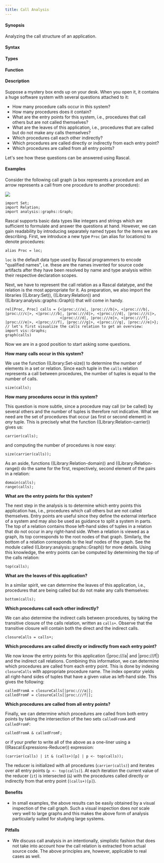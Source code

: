 ```yaml
---
title: Call Analysis
---
```


#### Synopsis

Analyzing the call structure of an application.

#### Syntax

#### Types

#### Function

#### Description

Suppose a mystery box ends up on your desk. When you open it, it contains a huge software system with several questions attached to it:

*  How many procedure calls occur in this system?
*  How many procedures does it contain?
*  What are the entry points for this system, i.e., procedures that call others but are not called themselves?
*  What are the leaves of this application, i.e., procedures that are called but do not make any calls themselves?
*  Which procedures call each other indirectly?
*  Which procedures are called directly or indirectly from each entry point?
*  Which procedures are called from all entry points?


Let's see how these questions can be answered using Rascal.

#### Examples

Consider the following call graph (a box represents a procedure and an arrow represents a call from one procedure to another procedure):

![]((Recipes:calls.png))


```rascal-shell
import Set;
import Relation;
import analysis::graphs::Graph;
```

Rascal supports basic data types like integers and strings which are sufficient to formulate and answer the questions at hand. However, we
can gain readability by introducing separately named types for the items we are describing. 
First, we introduce a new type `Proc` (an alias for locations) to denote procedures:

```rascal-shell,continue
alias Proc = loc;
```

`loc` is the default data type used by Rascal programmers to encode "qualified names", i.e. these are the names invented for source code artifacts after they have been resolved by name and type analysis within their respective declaration scopes.

Next, we have to represent the call relation as a Rascal datatype, and the relation is the most appropriate for it.
As preparation, we also import the libraries ((Library:Set)), ((Library:Relation)) and ((Library:analysis::graphs::Graph)) that will come in handy.
```rascal-shell,continue
rel[Proc, Proc] calls = {<|proc:///a|, |proc:///b|>, <|proc:///b|, |proc:///c|>, <|proc:///b|, |proc:///d|>, <|proc:///d|, |proc:///c|>, 
                         <|proc:///d|, |proc:///e|>, <|proc:///f|, |proc:///e|>, <|proc:///f|, |proc:///g|>, <|proc:///g|, |proc:///e|>};
// let's first visualize the calls relation to get an overview:
import vis::Graphs;
graph(calls)
```
Now we are in a good position to start asking some questions.

__How many calls occur in this system?__

We use the function ((Library:Set-size)) to determine the number of elements in a set or relation.
Since each tuple in the `calls` relation represents a call between procedures, the number of tuples is equal
to the number of calls.

```rascal-shell,continue
size(calls);
```

__How many procedures occur in this system?__

This question is more subtle, since a procedure may call (or be called) by
several others and the number of tuples is therefore not indicative. What we need are the set of procedures that
occur (as first or second element) in _any_ tuple. This is precisely what the function ((Library:Relation-carrier)) gives us:
```rascal-shell,continue
carrier(calls);
```
and computing the number of procedures is now easy:
```rascal-shell,continue
size(carrier(calls));
```
As an aside, functions ((Library:Relation-domain)) and ((Library:Relation-range)) do the same for the first, respectively, second element of the pairs in a relation:
```rascal-shell,continue
domain(calls);
range(calls);
```
__What are the entry points for this system?__

The next step in the analysis is to determine which entry points this application has, i.e., procedures which call others but are 
not called themselves. Entry points are useful since they define the external interface of a system and may also be used as guidance to
split a system in parts. The top of a relation contains those left-hand sides of tuples in a relation that do not occur in any 
right-hand side. When a relation is viewed as a graph, its top corresponds to the root nodes of that graph. Similarly, the bottom of a 
relation corresponds to the leaf nodes of the graph. See the module called  ((Library:analysis::graphs::Graph)) for more details. Using this knowledge, the entry
points can be computed by determining the top of the calls relation:
```rascal-shell,continue
top(calls);
```
__What are the leaves of this application?__

In a similar spirit, we can determine the leaves of this application, i.e., procedures that are being called but do not make any calls
themselves:
```rascal-shell,continue
bottom(calls);
```
__Which procedures call each other indirectly?__

We can also determine the indirect calls between procedures, by taking the transitive closure of the calls relation, written as `calls+`. 
Observe that the transitive closure will contain both the direct and the indirect calls.
```rascal-shell,continue
closureCalls = calls+;
```
__Which procedures are called directly or indirectly from each entry point?__

We now know the entry points for this application (|proc:///a| and |proc:///f|) and the indirect call relations. Combining this information, 
we can determine which procedures are called from each entry point. This is done by indexing `closureCalls` with appropriate procedure name.
The index operator yields all right-hand sides of tuples that have a given value as left-hand side. This gives the following:
```rascal-shell,continue
calledFromA = closureCalls[|proc:///a|];
calledFromF = closureCalls[|proc:///f|];
```
__Which procedures are called from all entry points?__

Finally, we can determine which procedures are called from both entry points by taking the intersection of the two sets 
`calledFromA` and `calledFromF`:
```rascal-shell,continue
calledFromA & calledFromF;
```
or if your prefer to write all of the above as a one-liner using a ((Rascal:Expressions-Reducer)) expression:
```rascal-shell,continue
(carrier(calls) | it & (calls+)[p] | p <- top(calls));
```

The reducer is initialized with all procedures (`carrier(calls)`) and iterates over all entry points (`p <- top(calls)`).
At each iteration the current value of the reducer (`it`) is intersected (`&`) with the procedures called directly or indirectly
from that entry point (`(calls+)[p]`).

#### Benefits

*  In small examples, the above results can be easily obtained by a visual inspection of the call graph.
Such a visual inspection does _not_ scale very well to large graphs and this makes the above form of analysis particularly suited for studying large systems.

#### Pitfalls

*  We discuss call analysis in an intentionally, simplistic fashion that does not take into account how the call relation
  is extracted from actual source code.
  The above principles are, however, applicable to real cases as well.



